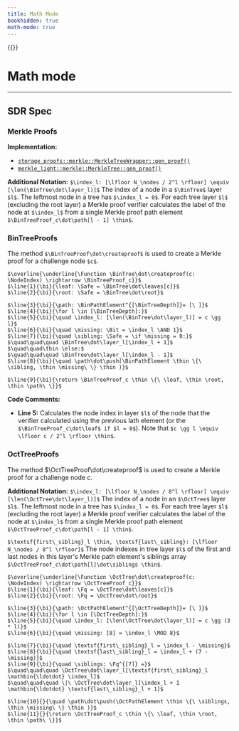 ```yaml
---
title: Math Mode
bookhidden: true
math-mode: true
---
```



{{<plain hidden>}}
$$
\gdef\createporepbatch{\textsf{create_porep_batch}}
\gdef\GrothProof{\textsf{Groth16Proof}}
\gdef\Groth{\textsf{Groth16}}
\gdef\GrothEvaluationKey{\textsf{Groth16EvaluationKey}}
\gdef\GrothVerificationKey{\textsf{Groth16VerificationKey}}
\gdef\creategrothproof{\textsf{create_groth16_proof}}
\gdef\ParentLabels{\textsf{ParentLabels}}
\gdef\or#1#2{\langle #1 | #2 \rangle}
\gdef\porepreplicas{\textsf{porep_replicas}}
\gdef\postreplicas{\textsf{post_replicas}}
\gdef\winningpartitions{\textsf{winning_partitions}}
\gdef\windowpartitions{\textsf{window_partitions}}
\gdef\sector{\textsf{sector}}
\gdef\lebitstolebytes{\textsf{le_bits_to_le_bytes}}
\gdef\lebinrep#1{{\llcorner #1 \lrcorner_{\lower{2pt}{2, \textsf{le}}}}}
\gdef\bebinrep#1{{\llcorner #1 \lrcorner_{\lower{2pt}{2, \textsf{be}}}}}
\gdef\lebytesbinrep#1{{\llcorner #1 \lrcorner_{\lower{2pt}{2, \textsf{le-bytes}}}}}
\gdef\fesitelrounds{\textsf{fesitel_rounds}}
\gdef\int{\textsf{int}}
\gdef\lebytes{\textsf{le-bytes}}
\gdef\lebytestolebits{\textsf{le_bytes_to_le_bits}}
\gdef\letooctet{\textsf{le_to_octet}}
\gdef\byte{\textsf{byte}}
\gdef\postpartitions{\textsf{post_partitions}}
\gdef\PostReplica{\textsf{PostReplica}}
\gdef\PostReplicas{\textsf{PostReplicas}}
\gdef\PostPartitionProof{\textsf{PostPartitionProof}}
\gdef\PostReplicaProof{\textsf{PostReplicaProof}}
\gdef\TreeRProofs{\textsf{TreeRProofs}}
\gdef\pad{\textsf{pad}}
\gdef\octettole{\textsf{octet_to_le}}
\gdef\packed{\textsf{packed}}
\gdef\val{\textsf{val}}
\gdef\bits{\textsf{bits}}
\gdef\partitions{\textsf{partitions}}
\gdef\Batch{\textsf{Batch}}
\gdef\batch{\textsf{batch}}
\gdef\postbatch{\textsf{post_batch}}
\gdef\postchallenges{\textsf{post_challenges}}
\gdef\Nonce{\textsf{Nonce}}
\gdef\createvanillaporepproof{\textsf{create_vanilla_porep_proof}}
\gdef\PorepVersion{\textsf{PorepVersion}}
\gdef\bedecode{\textsf{be_decode}}
\gdef\OR{\mathbin{|}}
\gdef\indexbits{\textsf{index_bits}}
\gdef\nor{\textsf{nor}}
\gdef\and{\textsf{and}}
\gdef\norgadget{\textsf{nor_gadget}}
\gdef\andgadget{\textsf{and_gadget}}
\gdef\el{\textsf{el}}
\gdef\arr{\textsf{arr}}
\gdef\pickgadget{\textsf{pick_gadget}}
\gdef\pick{\textsf{pick}}
\gdef\int{\textsf{int}}
\gdef\x{\textsf{x}}
\gdef\y{\textsf{y}}
\gdef\aap{{\langle \auxb | \pubb \rangle}}
\gdef\aapc{{\langle \auxb | \pubb | \constb \rangle}}
\gdef\TreeRProofs{\textsf{TreeRProofs}}
\gdef\parentlabelsbits{\textsf{parent_labels_bits}}
\gdef\label{\textsf{label}}
\gdef\layerbits{\textsf{layer_bits}}
\gdef\labelbits{\textsf{label_bits}}
\gdef\digestbits{\textsf{digest_bits}}
\gdef\node{\textsf{node}}
\gdef\layerindex{\textsf{layer_index}}
\gdef\be{\textsf{be}}
\gdef\octet{\textsf{octet}}
\gdef\reverse{\textsf{reverse}}
\gdef\LSBit{\textsf{LSBit}}
\gdef\MSBit{\textsf{MSBit}}
\gdef\LSByte{\textsf{LSByte}}
\gdef\MSByte{\textsf{MSByte}}
\gdef\PorepPartitionProof{\textsf{PorepPartitionProof}}
\gdef\PostPartitionProof{\textsf{PostPartitionProof}}
\gdef\lebinrep#1{{\llcorner #1 \lrcorner_{\lower{2pt}{2, \textsf{le}}}}}
\gdef\bebinrep#1{{\llcorner #1 \lrcorner_{\lower{2pt}{2, \textsf{be}}}}}
\gdef\octetbinrep#1{{\llcorner #1 \lrcorner_{\lower{2pt}{2, \textsf{octet}}}}}
\gdef\fieldelement{\textsf{field_element}}
\gdef\Fqsafe{{\mathbb{F}_{q, \safe}}}
\gdef\elem{\textsf{elem}}
\gdef\challenge{\textsf{challenge}}
\gdef\challengeindex{\textsf{challenge_index}}
\gdef\uniquechallengeindex{\textsf{unique_challenge_index}}
\gdef\replicaindex{\textsf{replica_index}}
\gdef\uniquereplicaindex{\textsf{unique_replica_index}}
\gdef\nreplicas{\textsf{n_replicas}}
\gdef\unique{\textsf{unique}}
\gdef\R{\mathcal{R}}
\gdef\getpostchallenge{\textsf{get_post_challenge}}
\gdef\verifyvanillapostproof{\textsf{verify_vanilla_post_proof}}
\gdef\BinPathElement{\textsf{BinPathElement}}
\gdef\BinTreeDepth{\textsf{BinTreeDepth}}
\gdef\BinTree{\textsf{BinTree}}
\gdef\BinTreeProof{\textsf{BinTreeProof}}
\gdef\bintreeproofisvalid{\textsf{bintree_proof_is_valid}}
\gdef\Bit{{\{0, 1\}}}
\gdef\Byte{\mathbb{B}}
\gdef\calculatebintreechallenge{\textsf{calculate_bintree_challenge}}
\gdef\calculateocttreechallenge{\textsf{calculate_octtree_challenge}}
\gdef\depth{\textsf{depth}}
\gdef\dot{\textsf{.}}
\gdef\for{\textsf{for }}
\gdef\Function{\textbf{Function: }}
\gdef\Fq{{\mathbb{F}_q}}
\gdef\leaf{\textsf{leaf}}
\gdef\line#1#2#3{\scriptsize{\textsf{#1.}#2}\ \normalsize{#3}}
\gdef\missing{\textsf{missing}}
\gdef\NodeIndex{\textsf{NodeIndex}}
\gdef\nodes{\textsf{nodes}}
\gdef\OctPathElement{\textsf{OctPathElement}}
\gdef\OctTree{\textsf{OctTree}}
\gdef\OctTreeDepth{\textsf{OctTreeDepth}}
\gdef\OctTreeProof{\textsf{OctTreeProof}}
\gdef\octtreeproofisvalid{\textsf{octtree_proof_is_valid}}
\gdef\path{\textsf{path}}
\gdef\pathelem{\textsf{path_elem}}
\gdef\return{\textsf{return }}
\gdef\root{\textsf{root}}
\gdef\Safe{{\Byte^{[32]}_\textsf{safe}}}
\gdef\sibling{\textsf{sibling}}
\gdef\siblings{\textsf{siblings}}
\gdef\struct{\textsf{struct }}
\gdef\Teq{\underset{{\small \mathbb{T}}}{=}}
\gdef\Tequiv{\underset{{\small \mathbb{T}}}{\equiv}}
\gdef\thin{{\thinspace}}
\gdef\AND{\mathbin{\&}}
\gdef\MOD{\mathbin{\%}}
\gdef\createproof{{\textsf{create\_proof}}}
\gdef\layer{\textsf{layer}}
\gdef\nodeindex{\textsf{node_index}}
\gdef\childindex{\textsf{child_index}}
\gdef\push{\textsf{push}}
\gdef\index{\textsf{index}}
\gdef\leaves{\textsf{leaves}}
\gdef\len{\textsf{len}}
\gdef\ColumnProof{\textsf{ColumnProof}}
\gdef\concat{\ \|\ }
\gdef\inputs{\textsf{inputs}}
\gdef\Poseidon{\textsf{Poseidon}}
\gdef\bi{\ \ }
\gdef\Bool{{\{\textsf{True}, \textsf{False}\}}}
\gdef\curr{\textsf{curr}}
\gdef\if{\textsf{if }}
\gdef\else{\textsf{else}}
\gdef\proof{\textsf{proof}}
\gdef\Sha#1{\textsf{Sha#1}}
\gdef\ldotdot{{\ldotp\ldotp}}
\gdef\as{\textsf{ as }}
\gdef\bintreerootgadget{\textsf{bintree_root_gadget}}
\gdef\octtreerootgadget{\textsf{octtree_root_gadget}}
\gdef\cs{\textsf{cs}}
\gdef\RCS{\textsf{R1CS}}
\gdef\pathbits{\textsf{path_bits}}
\gdef\missingbit{\textsf{missing_bit}}
\gdef\missingbits{\textsf{missing_bits}}
\gdef\pubb{\textbf{pub}}
\gdef\privb{\textbf{priv}}
\gdef\auxb{\textbf{aux}}
\gdef\constb{\textbf{const}}
\gdef\CircuitVal{\textsf{CircuitVal}}
\gdef\CircuitBit{{\textsf{CircuitVal}_\Bit}}
\gdef\Le{\textsf{le}}
\gdef\privateinput{\textsf{private_input}}
\gdef\publicinput{\textsf{public_input}}
\gdef\deq{\mathbin{\overset{\diamond}{=}}}
\gdef\alloc{\textsf{alloc}}
\gdef\insertgadget#1{\textsf{insert_#1_gadget}}
\gdef\block{\textsf{block}}
\gdef\shagadget#1#2{\textsf{sha#1_#2_gadget}}
\gdef\poseidongadget#1{\textsf{poseidon_#1_gadget}}
\gdef\refeq{\mathbin{\overset{{\small \&}}=}}
\gdef\ptreq{\mathbin{\overset{{\small \&}}=}}
\gdef\bit{\textsf{bit}}
\gdef\auxle{{[\textbf{aux}, \textsf{le}]}}
\gdef\SpecificNotation{{\underline{\text{Specific Notation}}}}
\gdef\repeat{\textsf{repeat}}
\gdef\preimage{\textsf{preimage}}
\gdef\digest{\textsf{digest}}
\gdef\digestbytes{\textsf{digest_bytes}}
\gdef\digestint{\textsf{digest_int}}
\gdef\leencode{\textsf{le_encode}}
\gdef\ledecode{\textsf{le_decode}}
\gdef\ReplicaID{\textsf{ReplicaID}}
\gdef\replicaid{\textsf{replica_id}}
\gdef\replicaidbits{\textsf{replica_id_bits}}
\gdef\replicaidblock{\textsf{replica_id_block}}
\gdef\cc{\textsf{::}}
\gdef\new{\textsf{new}}
\gdef\lebitsgadget{\textsf{le_bits_gadget}}
\gdef\CircuitBitOrConst{{\textsf{CircuitValOrConst}_\Bit}}
\gdef\createporepcircuit{\textsf{create_porep_circuit}}
\gdef\CommD{\textsf{CommD}}
\gdef\CommC{\textsf{CommC}}
\gdef\CommR{\textsf{CommR}}
\gdef\CommCR{\textsf{CommCR}}
\gdef\commd{\textsf{comm_d}}
\gdef\commc{\textsf{comm_c}}
\gdef\commr{\textsf{comm_r}}
\gdef\commcr{\textsf{comm_cr}}
\gdef\assert{\textsf{assert}}
\gdef\asserteq{\textsf{assert_eq}}
\gdef\TreeDProof{\textsf{TreeDProof}}
\gdef\TreeRProof{\textsf{TreeRProof}}
\gdef\TreeR{\textsf{TreeR}}
\gdef\ParentColumnProofs{\textsf{ParentColumnProofs}}
\gdef\challengebits{\textsf{challenge_bits}}
\gdef\packedchallenge{\textsf{packed_challenge}}
\gdef\PartitionProof{\textsf{PartitionProof}}
\gdef\u#1{\textsf{u#1}}
\gdef\packbitsasinputgadget{\textsf{pack_bits_as_input_gadget}}
\gdef\treedleaf{\textsf{tree_d_leaf}}
\gdef\treerleaf{\textsf{tree_r_leaf}}
\gdef\calculatedtreedroot{\textsf{calculated_tree_d_root}}
\gdef\calculatedtreerleaf{\textsf{calculated_tree_r_leaf}}
\gdef\calculatedcommd{\textsf{calculated_comm_d}}
\gdef\calculatedcommc{\textsf{calculated_comm_c}}
\gdef\calculatedcommr{\textsf{calculated_comm_r}}
\gdef\calculatedcommcr{\textsf{calculated_comm_cr}}
\gdef\layers{\textsf{layers}}
\gdef\total{\textsf{total}}
\gdef\column{\textsf{column}}
\gdef\parentcolumns{\textsf{parent_columns}}
\gdef\columns{\textsf{columns}}
\gdef\parentlabel{\textsf{parent_label}}
\gdef\label{\textsf{label}}
\gdef\calculatedtreecleaf{\textsf{calculated_tree_c_leaf}}
\gdef\calculatedcolumn{\textsf{calculated_column}}
\gdef\parentlabels{\textsf{parent_labels}}
\gdef\drg{\textsf{drg}}
\gdef\exp{\textsf{exp}}
\gdef\parentlabelbits{\textsf{parent_label_bits}}
\gdef\parentlabelblock{\textsf{parent_label_block}}
\gdef\Bits{\textsf{ Bits}}
\gdef\safe{\textsf{safe}}
\gdef\calculatedlabel{\textsf{calculated_label}}
\gdef\createlabelgadget{\textsf{create_label_gadget}}
\gdef\encodingkey{\textsf{encoding_key}}
\gdef\encodegadget{\textsf{encode_gadget}}
\gdef\TreeC{\textsf{TreeC}}
\gdef\value{\textsf{value}}
\gdef\encoded{\textsf{encoded}}
\gdef\unencoded{\textsf{unencoded}}
\gdef\key{\textsf{key}}
\gdef\lc{\textsf{lc}}
\gdef\LC{\textsf{LC}}
\gdef\LinearCombination{\textsf{LinearCombination}}
\gdef\one{\textsf{one}}
\gdef\constraint{\textsf{constraint}}
\gdef\proofs{\textsf{proofs}}
\gdef\merkleproofs{\textsf{merkle_proofs}}
\gdef\TreeRProofs{\textsf{TreeRProofs}}
\gdef\challenges{\textsf{challenges}}
\gdef\pub{\textsf{pub}}
\gdef\priv{\textsf{priv}}
\gdef\last{\textsf{last}}
\gdef\TreeRProofs{\textsf{TreeRProofs}}
\gdef\post{\textsf{post}}
\gdef\SectorID{\textsf{SectorID}}
\gdef\winning{\textsf{winning}}
\gdef\window{\textsf{window}}
\gdef\Replicas{\textsf{Replicas}}
\gdef\P{\mathcal{P}}
\gdef\ww{{\textsf{winning}|\textsf{window}}}
\gdef\replicasperk{{\textsf{replicas}/k}}
\gdef\replicas{\textsf{replicas}}
\gdef\Replica{\textsf{Replica}}
\gdef\createvanillapostproof{\textsf{create_vanilla_post_proof}}
\gdef\createpostcircuit{\textsf{create_post_circuit}}
\gdef\ReplicaProof{\textsf{ReplicaProof}}
\gdef\aww{{\langle \ww \rangle}}
\gdef\partitionproof{\textsf{partition_proof}}
\gdef\replicas{\textsf{replicas}}
\gdef\getdrgparents{\textsf{get_drg_parents}}
\gdef\getexpparents{\textsf{get_exp_parents}}
\gdef\DrgSeed{\textsf{DrgSeed}}
\gdef\DrgSeedPrefix{\textsf{DrgSeedPrefix}}
\gdef\FeistelKeysBytes{\textsf{FeistelKeysBytes}}
\gdef\porep{\textsf{porep}}
\gdef\rng{\textsf{rng}}
\gdef\ChaCha#1{\textsf{ChaCha#1}}
\gdef\cc{\textsf{::}}
\gdef\fromseed{\textsf{from_seed}}
\gdef\buckets{\textsf{buckets}}
\gdef\meta{\textsf{meta}}
\gdef\dist{\textsf{dist}}
\gdef\each{\textsf{each}}
\gdef\PorepID{\textsf{PorepID}}
\gdef\porepgraphseed{\textsf{porep_graph_seed}}
\gdef\utf{\textsf{utf8}}
\gdef\DrgStringID{\textsf{DrgStringID}}
\gdef\FeistelStringID{\textsf{FeistelStringID}}
\gdef\graphid{\textsf{graph_id}}
\gdef\createfeistelkeys{\textsf{create_feistel_keys}}
\gdef\FeistelKeys{\textsf{FeistelKeys}}
\gdef\feistelrounds{\textsf{fesitel_rounds}}
\gdef\feistel{\textsf{feistel}}
\gdef\ExpEdgeIndex{\textsf{ExpEdgeIndex}}
\gdef\loop{\textsf{loop}}
\gdef\right{\textsf{right}}
\gdef\left{\textsf{left}}
\gdef\mask{\textsf{mask}}
\gdef\RightMask{\textsf{RightMask}}
\gdef\LeftMask{\textsf{LeftMask}}
\gdef\roundkey{\textsf{round_key}}
\gdef\beencode{\textsf{be_encode}}
\gdef\Blake{\textsf{Blake2b}}
\gdef\input{\textsf{input}}
\gdef\output{\textsf{output}}
\gdef\while{\textsf{while }}
\gdef\digestright{\textsf{digest_right}}
\gdef\xor{\mathbin{\oplus_\text{xor}}}
\gdef\Edges{\textsf{ Edges}}
\gdef\edge{\textsf{edge}}
\gdef\expedge{\textsf{exp_edge}}
\gdef\expedges{\textsf{exp_edges}}
\gdef\createlabel{\textsf{create_label}}
\gdef\Label{\textsf{Label}}
\gdef\Column{\textsf{Column}}
\gdef\Columns{\textsf{Columns}}
\gdef\ParentColumns{\textsf{ParentColumns}}
%\gdef\tern#1?#2:#3{#1\ \text{?}\ #2 \ \text{:}\ #3}
\gdef\repeattolength{\textsf{repeat_to_length}}
\gdef\verifyvanillaporepproof{\textsf{verify_vanilla_porep_proof}}
\gdef\poreppartitions{\textsf{porep_partitions}}
\gdef\challengeindex{\textsf{challenge_index}}
\gdef\porepbatch{\textsf{porep_batch}}
\gdef\winningchallenges{\textsf{winning_challenges}}
\gdef\windowchallenges{\textsf{window_challenges}}
\gdef\PorepPartitionProof{\textsf{PorepPartitionProof}}
\gdef\TreeD{\textsf{TreeD}}
\gdef\TreeCProof{\textsf{TreeCProof}}
\gdef\Labels{\textsf{Labels}}
\gdef\porepchallenges{\textsf{porep_challenges}}
\gdef\postchallenges{\textsf{post_challenges}}
\gdef\PorepChallengeSeed{\textsf{PorepChallengeSeed}}
\gdef\getporepchallenges{\textsf{get_porep_challenges}}
\gdef\getallparents{\textsf{get_all_parents}}
\gdef\PorepChallengeProof{\textsf{PorepChallengeProof}}
\gdef\challengeproof{\textsf{challenge_proof}}
\gdef\PorepChallenges{\textsf{PorepChallenges}}
\gdef\replicate{\textsf{replicate}}
\gdef\createreplicaid{\textsf{create_replica_id}}
\gdef\ProverID{\textsf{ProverID}}
\gdef\replicaid{\textsf{replica_id}}
\gdef\generatelabels{\textsf{generate_labels}}
\gdef\labelwithdrgparents{\textsf{label_with_drg_parents}}
\gdef\labelwithallparents{\textsf{label_with_all_parents}}
\gdef\createtreecfromlabels{\textsf{create_tree_c_from_labels}}
\gdef\ColumnDigest{\textsf{ColumnDigest}}
\gdef\encode{\textsf{encode}}
$$
{{</plain>}}

# Math mode
---

## SDR Spec

### Merkle Proofs

**Implementation:**
* [`storage_proofs::merkle::MerkleTreeWrapper::gen_proof()`]()
* [`merkle_light::merkle::MerkleTree::gen_proof()`](https://github.com/filecoin-project/merkle_light/blob/64a468807c594d306d12d943dd90cc5f88d0d6b0/src/merkle.rs#L918)

**Additional Notation:**
`$\index_l: [\lfloor N_\nodes / 2^l \rfloor] \equiv [\len(\BinTree\dot\layer_l)]$`
The index of a node in a `$\BinTree$` layer `$l$`. The leftmost node in a tree has `$\index_l = 0$`. For each tree layer `$l$` (excluding the root layer) a Merkle proof verifier calculates the label of the node at `$\index_l$` from a single Merkle proof path element `$\BinTreeProof_c\dot\path[l - 1] \thin$`.

### BinTreeProofs

The method `$\BinTreeProof\dot\createproof$` is used to create a Merkle proof for a challenge node `$c$`.

```text
$\overline{\underline{\Function \BinTree\dot\createproof(c: \NodeIndex) \rightarrow \BinTreeProof_c}}$
$\line{1}{\bi}{\leaf: \Safe = \BinTree\dot\leaves[c]}$
$\line{2}{\bi}{\root: \Safe = \BinTree\dot\root}$

$\line{3}{\bi}{\path: \BinPathElement^{[\BinTreeDepth]}= [\ ]}$
$\line{4}{\bi}{\for l \in [\BinTreeDepth]:}$
$\line{5}{\bi}{\quad \index_l: [\len(\BinTree\dot\layer_l)] = c \gg l}$
$\line{6}{\bi}{\quad \missing: \Bit = \index_l \AND 1}$
$\line{7}{\bi}{\quad \sibling: \Safe = \if \missing = 0:}$
$\quad\quad\quad \BinTree\dot\layer_l[\index_l + 1]$
$\quad\quad\thin \else:$
$\quad\quad\quad \BinTree\dot\layer_l[\index_l - 1]$
$\line{8}{\bi}{\quad \path\dot\push(\BinPathElement \thin \{\ \sibling, \thin \missing\ \} \thin )}$

$\line{9}{\bi}{\return \BinTreeProof_c \thin \{\ \leaf, \thin \root, \thin \path\ \}}$
```


**Code Comments:**
* **Line 5:** Calculates the node index in layer `$l$` of the node that the verifier calculated using the previous lath element (or the `$\BinTreeProof_c\dot\leaf$ if $l = 0$`). Note that `$c \gg l \equiv \lfloor c / 2^l \rfloor \thin$`.

### OctTreeProofs

The method $\OctTreeProof\dot\createproof$ is used to create a Merkle proof for a challenge node $c$.

**Additional Notation:**
`$\index_l: [\lfloor N_\nodes / 8^l \rfloor] \equiv [\len(\OctTree\dot\layer_l)]$`
The index of a node in an `$\OctTree$` layer `$l$`. The leftmost node in a tree has `$\index_l = 0$`. For each tree layer `$l$` (excluding the root layer) a Merkle proof verifier calculates the label of the node at `$\index_l$` from a single Merkle proof path element `$\OctTreeProof_c\dot\path[l - 1] \thin$`.

`$\textsf{first\_sibling}_l \thin, \textsf{last\_sibling}: [\lfloor N_\nodes / 8^l \rfloor]$`
The node indexes in tree layer `$l$` of the first and last nodes in this layer's Merkle path element's siblings array `$\OctTreeProof_c\dot\path[l]\dot\siblings \thin$`.

```text
$\overline{\underline{\Function \OctTree\dot\createproof(c: \NodeIndex) \rightarrow \OctTreeProof_c}}$
$\line{1}{\bi}{\leaf: \Fq = \OctTree\dot\leaves[c]}$
$\line{2}{\bi}{\root: \Fq = \OctTree\dot\root}$

$\line{3}{\bi}{\path: \OctPathElement^{[\OctTreeDepth]}= [\ ]}$
$\line{4}{\bi}{\for l \in [\OctTreeDepth]:}$
$\line{5}{\bi}{\quad \index_l: [\len(\OctTree\dot\layer_l)] = c \gg (3 * l)}$
$\line{6}{\bi}{\quad \missing: [8] = \index_l \MOD 8}$

$\line{7}{\bi}{\quad \textsf{first\_sibling}_l = \index_l - \missing}$
$\line{8}{\bi}{\quad \textsf{last\_sibling}_l = \index_l + (7 - \missing)}$
$\line{9}{\bi}{\quad \siblings: \Fq^{[7]} =}$
$\quad\quad\quad \OctTree\dot\layer_l[\textsf{first\_sibling}_l \mathbin{\ldotdot} \index_l]$
$\quad\quad\quad \|\ \OctTree\dot\layer_l[\index_l + 1 \mathbin{\ldotdot} \textsf{last\_sibling}_l + 1]$

$\line{10}{}{\quad \path\dot\push(\OctPathElement \thin \{\ \siblings, \thin \missing\ \} \thin )}$
$\line{11}{}{\return \OctTreeProof_c \thin \{\ \leaf, \thin \root, \thin \path\ \}}$
```